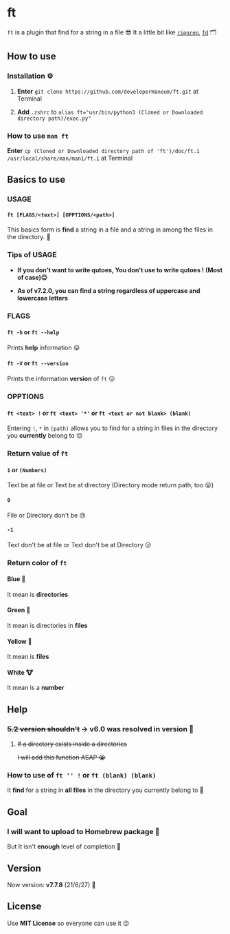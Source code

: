 # ft
`ft` is a plugin that find for a string in a file 😎 It a little bit like [`ripgrep`](https://github.com/BurntSushi/ripgrep), [`fd`](https://github.com/sharkdp/fd) 🗂
## How to use

### Installation ⚙️
1. **Enter** `git clone https://github.com/developerHaneum/ft.git` at Terminal

2. **Add** `.zshrc` to `alias ft="usr/bin/python3 (Cloned or Downloaded directory path)/exec.py"`

### How to use `man ft`
**Enter** `cp (Cloned or Downloaded directory path of 'ft')/doc/ft.1 /usr/local/share/man/man1/ft.1` at Terminal

## Basics to use

### USAGE

#### `ft [FLAGS/<text>] [OPPTIONS/<path>]`
This basics form is **find** a string in a file and a string in among the files in the directory. 🤩

### Tips of USAGE
- **If you don't want to write qutoes, You don't use to write  qutoes ! (Most of case)😉**

- **As of v7.2.0, you can find a string regardless of uppercase and lowercase letters**

### FLAGS

#### `ft -h` or `ft --help`
Prints **help** information 😝

#### `ft -V` or `ft --version`
Prints the information **version** of `ft` 😗

### OPPTIONS

#### `ft <text> !` or `ft <text> '*'` or `ft <text or not blank> (blank)`
Entering `!`, `*` in `(path)` allows you to find for a string in files in the directory you **currently** belong to 😌

### Return value of `ft`

#### `1` or `(Numbers)`
Text be at file or Text be at directory (Directory mode return path, too 😝)

#### `0`
File or Directory don't be 😢

#### `-1`
Text don't be at file or Text don't be at Directory 😕

### Return color of `ft`

#### Blue 🧢
It mean is **directories** 

#### Green 🚛
It mean is directories in **files**

#### Yellow 🥎
It mean is **files**

#### White 🐮
It mean is a **number**

## Help

### ~~5.2 version shouldn't~~ -> **v6.0 was resolved in version** 🤩
1. ~~If a directory exists inside a directories~~

    ~~I will add this function ASAP 😭~~

### How to use of `ft '' !` or `ft (blank) (blank)`
It **find** for a string in **all files** in the directory you currently belong to 🥳

## Goal

### I will want to upload to Homebrew package 👻
But It isn't **enough** level of completion 🥲

## Version
Now version: **v7.7.8** (21/6/27) 🎇

## License
Use **MIT License** so everyone can use it 😉
